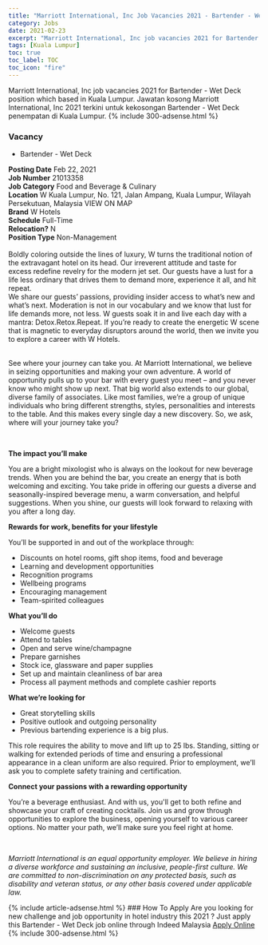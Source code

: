 ```yaml
---
title: "Marriott International, Inc Job Vacancies 2021 - Bartender - Wet Deck" 
category: Jobs 
date: 2021-02-23 
excerpt: "Marriott International, Inc job vacancies 2021 for Bartender - Wet Deck position which based in Kuala Lumpur. Jawatan kosong Marriott International, Inc 2021 terkini untuk kekosongan Bartender - Wet Deck penempatan di Kuala Lumpur" 
tags: [Kuala Lumpur] 
toc: true 
toc_label: TOC 
toc_icon: "fire" 
--- 
```


Marriott International, Inc job vacancies 2021 for Bartender - Wet Deck position which based in Kuala Lumpur. Jawatan kosong Marriott International, Inc 2021 terkini untuk kekosongan Bartender - Wet Deck penempatan di Kuala Lumpur. 
{% include 300-adsense.html %} 
### Vacancy 
- Bartender - Wet Deck 
<div><div><div><b>Posting Date</b> Feb 22, 2021<br>
<b>Job Number</b> 21013358<br>
<b>Job Category</b> Food and Beverage &amp; Culinary<br>
<b>Location</b> W Kuala Lumpur, No. 121, Jalan Ampang, Kuala Lumpur, Wilayah Persekutuan, Malaysia VIEW ON MAP<br>
<b>Brand</b> W Hotels<br>
<b>Schedule</b> Full-Time<br>
<b>Relocation?</b> N<br>
<b>Position Type</b> Non-Management<br>
<br>
Boldly coloring outside the lines of luxury, W turns the traditional notion of the extravagant hotel on its head. Our irreverent attitude and taste for excess redefine revelry for the modern jet set. Our guests have a lust for a life less ordinary that drives them to demand more, experience it all, and hit repeat.
<br>
We share our guests&#8217; passions, providing insider access to what&#8217;s new and what&#8217;s next. Moderation is not in our vocabulary and we know that lust for life demands more, not less. W guests soak it in and live each day with a mantra: Detox.Retox.Repeat. If you&#8217;re ready to create the energetic W scene that is magnetic to everyday disruptors around the world, then we invite you to explore a career with W Hotels.</div><div><br>
<p>See where your journey can take you. At Marriott International, we believe in seizing opportunities and making your own adventure. A world of opportunity pulls up to your bar with every guest you meet &#8211; and you never know who might show up next. That big world also extends to our global, diverse family of associates. Like most families, we&#8217;re a group of unique individuals who bring different strengths, styles, personalities and interests to the table. And this makes every single day a new discovery. So, we ask, where will your journey take you?</p><br>
<p></p><p><b>The impact you&#8217;ll make</b></p>
<p>You are a bright mixologist who is always on the lookout for new beverage trends. When you are behind the bar, you create an energy that is both welcoming and exciting. You take pride in offering our guests a diverse and seasonally-inspired beverage menu, a warm conversation, and helpful suggestions. When you shine, our guests will look forward to relaxing with you after a long day.</p>
<p><b>Rewards for work, benefits for your lifestyle</b></p>
<p>You&#8217;ll be supported in and out of the workplace through:</p>
<ul><li>Discounts on hotel rooms, gift shop items, food and beverage</li>
<li>Learning and development opportunities</li>
<li>Recognition programs</li>
<li>Wellbeing programs</li>
<li>Encouraging management</li>
<li>Team-spirited colleagues</li>
</ul><p><b>What you&#8217;ll do</b></p>
<ul><li>Welcome guests</li>
<li>Attend to tables</li>
<li>Open and serve wine/champagne</li>
<li>Prepare garnishes</li>
<li>Stock ice, glassware and paper supplies</li>
<li>Set up and maintain cleanliness of bar area</li>
<li>Process all payment methods and complete cashier reports</li>
</ul><p><b>What we&#8217;re looking for</b></p>
<ul><li>Great storytelling skills</li>
<li>Positive outlook and outgoing personality</li>
<li>Previous bartending experience is a big plus.</li>
</ul><p>This role requires the ability to move and lift up to 25 lbs. Standing, sitting or walking for extended periods of time and ensuring a professional appearance in a clean uniform are also required. Prior to employment, we&#8217;ll ask you to complete safety training and certification.</p>
<p><b>Connect your passions with a rewarding opportunity</b></p>
<p>You&#8217;re a beverage enthusiast. And with us, you'll get to both refine and showcase your craft of creating cocktails. Join us and grow through opportunities to explore the business, opening yourself to various career options. No matter your path, we&#8217;ll make sure you feel right at home.</p><br>
<p></p><p><i>Marriott International is an equal opportunity employer. We believe in hiring a diverse workforce and sustaining an inclusive, people-first culture. We are committed to non-discrimination on any protected basis, such as disability and veteran status, or any other basis covered under applicable law.</i></p></div></div></div> 
{% include article-adsense.html %} 
### How To Apply 
Are you looking for new challenge and job opportunity in hotel industry this 2021 ?
Just apply this Bartender - Wet Deck job online through Indeed Malaysia 
<a href="https://malaysia.indeed.com/viewjob?jk=9c48b3c7df919bdb" class="btn btn--info" target="_blank" rel="nofollow noopenner">Apply Online</a> 
{% include 300-adsense.html %} 